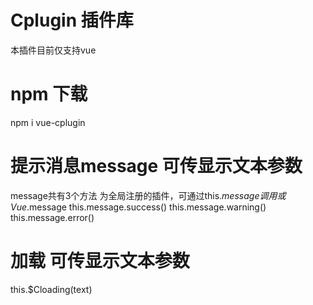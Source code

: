 # Cplugin 插件库
本插件目前仅支持vue

# npm 下载
npm i vue-cplugin


# 提示消息message  可传显示文本参数

 message共有3个方法 为全局注册的插件，可通过this.$message调用 或Vue.$message
 this.message.success()
 this.message.warning()
 this.message.error()

        
# 加载  可传显示文本参数
this.$Cloading(text)

